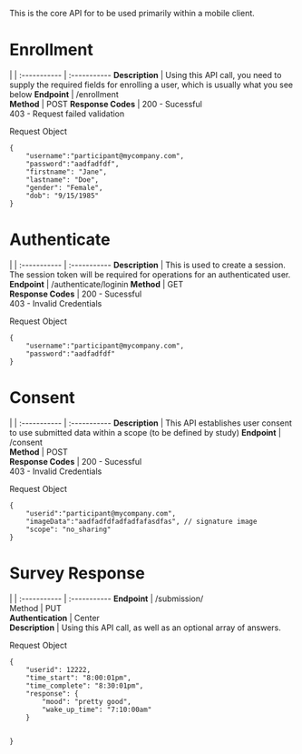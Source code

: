 
This is the core API for to be used primarily within a mobile client.




# Enrollment

 |  | 
:----------- | :----------- 
__Description__         | Using this API call, you need to supply the required fields for enrolling a user, which is usually what you see below
__Endpoint__         | /enrollment       
__Method__         | POST
__Response Codes__         | 200 - Sucessful<br/>403 - Request failed validation        

Request Object
```
{   
    "username":"participant@mycompany.com",
    "password":"aadfadfdf",
    "firstname": "Jane",
    "lastname": "Doe",
    "gender": "Female",
    "dob": "9/15/1985"
}

```


# Authenticate

|  | 
:----------- | :----------- 
__Description__         | This is used to create a session.  The session token will be required for operations for an authenticated user.
__Endpoint__         | /authenticate/loginin 
__Method__        | GET       
__Response Codes__          | 200 - Sucessful<br/>403 - Invalid Credentials


Request Object
```
{   
    "username":"participant@mycompany.com",
    "password":"aadfadfdf"
}
```

# Consent

|  | 
:----------- | :----------- 
__Description__         | This API establishes user consent to use submitted data within a scope (to be defined by study)
__Endpoint__         | /consent   
__Method__         | POST           
__Response Codes__          | 200 - Sucessful<br/>403 - Invalid Credentials

Request Object
```
{   
    "userid":"participant@mycompany.com",
    "imageData":"aadfadfdfadfadfafasdfas", // signature image
    "scope": "no_sharing"
}
```


# Survey Response

|  | 
:----------- | :----------- 
__Endpoint__         | /submission/  
Method         | PUT        
__Authentication__         | Center        
__Description__         | Using this API call, as well as an optional array of answers.

Request Object
```
{   
    "userid": 12222,
    "time_start": "8:00:01pm",
    "time_complete": "8:30:01pm",
    "response": {
    	"mood": "pretty good",
    	"wake_up_time": "7:10:00am"
	}

    
}
```


